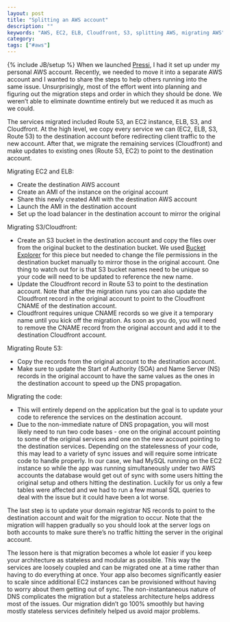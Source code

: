 ```yaml
---
layout: post
title: "Splitting an AWS account"
description: ""
keywords: "AWS, EC2, ELB, Cloudfront, S3, splitting AWS, migrating AWS"
category:
tags: ["#aws"]
---
```

{% include JB/setup %}
When we launched <a href="http://getpressi.com" target="_blank">Pressi</a>, I had it set up under my personal AWS account. Recently, we needed to move it into a separate AWS account and I wanted to share the steps to help others running into the same issue. Unsurprisingly, most of the effort went into planning and figuring out the migration steps and order in which they should be done. We weren’t able to eliminate downtime entirely but we reduced it as much as we could.

The services migrated included Route 53, an EC2 instance, ELB, S3, and Cloudfront. At the high level, we copy every service we can (EC2, ELB, S3, Route 53) to the destination account before redirecting client traffic to the new account. After that, we migrate the remaining services (Cloudfront) and make updates to existing ones (Route 53, EC2) to point to the destination account.

Migrating EC2 and ELB:

<ul class="bulleted">
	<li>Create the destination AWS account</li>
	<li>Create an AMI of the instance on the original account</li>
	<li>Share this newly created AMI with the destination AWS account</li>
	<li>Launch the AMI in the destination account</li>
	<li>Set up the load balancer in the destination account to mirror the original</li>
</ul>

Migrating S3/Cloudfront:

<ul class="bulleted">
	<li>Create an S3 bucket in the destination account and copy the files over from the original bucket to the destination bucket. We used <a href="http://www.bucketexplorer.com/be-download.html" target="_blank">Bucket Explorer</a> for this piece but needed to change the file permissions in the destination bucket manually to mirror those in the original account. One thing to watch out for is that S3 bucket names need to be unique so your code will need to be updated to reference the new name.</li>
	<li>Update the Cloudfront record in Route 53 to point to the destination account. Note that after the migration runs you can also update the Cloudfront record in the original account to point to the Cloudfront CNAME of the destination account.</li>
	<li>Cloudfront requires unique CNAME records so we give it a temporary name until you kick off the migration. As soon as you do, you will need to remove the CNAME record from the original account and add it to the destination Cloudfront account.</li>
</ul>

Migrating Route 53:

<ul class="bulleted">
	<li>Copy the records from the original account to the destination account.</li>
	<li>Make sure to update the Start of Authority (SOA) and Name Server (NS) records in the original account to have the same values as the ones in the destination account to speed up the DNS propagation.</li>
</ul>

Migrating the code:

<ul class="bulleted">
	<li>This will entirely depend on the application but the goal is to update your code to reference the services on the destination account.</li>
	<li>Due to the non-immediate nature of DNS propagation, you will most likely need to run two code bases - one on the original account pointing to some of the original services and one on the new account pointing to the destination services. Depending on the statelessness of your code, this may lead to a variety of sync issues and will require some intricate code to handle properly. In our case, we had MySQL running on the EC2 instance so while the app was running simultaneously under two AWS accounts the database would get out of sync with some users hitting the original setup and others hitting the destination. Luckily for us only a few tables were affected and we had to run a few manual SQL queries to deal with the issue but it could have been a lot worse.</li>
</ul>

The last step is to update your domain registrar NS records to point to the destination account and wait for the migration to occur. Note that the migration will happen gradually so you should look at the server logs on both accounts to make sure there’s no traffic hitting the server in the original account.

The lesson here is that migration becomes a whole lot easier if you keep your architecture as stateless and modular as possible. This way the services are loosely coupled and can be migrated one at a time rather than having to do everything at once. Your app also becomes significantly easier to scale since additional EC2 instances can be provisioned without having to worry about them getting out of sync. The non-instantaneous nature of DNS complicates the migration but a stateless architecture helps address most of the issues. Our migration didn’t go 100% smoothly but having mostly stateless services definitely helped us avoid major problems.
